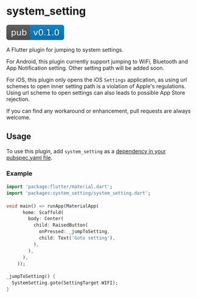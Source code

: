 # system_setting

[![pub package](version_image.svg)](https://pub.dartlang.org/packages/system_setting)

A Flutter plugin for jumping to system settings. 

For Android, this plugin currently support jumping to WiFi, Bluetooth and App Notification setting. 
Other setting path will be added soon.

For iOS, this plugin only opens the iOS `Settings` application, as using url schemes to open inner setting path is a violation of Apple's regulations. 
Using url scheme to open settings can also leads to possible App Store rejection.

If you can find any workaround or enhancement, pull requests are always welcome.

## Usage

To use this plugin, add `system_setting` as a [dependency in your pubspec.yaml file](https://flutter.io/platform-plugins/).

### Example

```dart
import 'package:flutter/material.dart';
import 'packages:system_setting/system_setting.dart';

void main() => runApp(MaterialApp(
      home: Scaffold(
        body: Center(
          child: RaisedButton(
            onPressed: _jumpToSetting,
            child: Text('Goto setting'),
          ),
        ),
      ),
    ));

_jumpToSetting() {
  SystemSetting.goto(SettingTarget.WIFI);
}
```